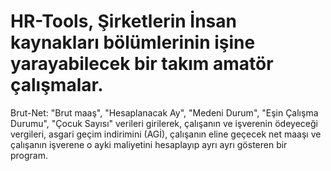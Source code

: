 # HR-Tools, Şirketlerin İnsan kaynakları bölümlerinin işine yarayabilecek bir takım amatör çalışmalar.
Brut-Net:
"Brut maaş", "Hesaplanacak Ay", "Medeni Durum", "Eşin Çalışma Durumu", "Çocuk Sayısı" verileri girilerek, 
çalışanın ve işverenin ödeyeceği vergileri, asgari geçim indirimini (AGİ), çalışanın eline geçecek net maaşı ve çalışanın işverene o ayki maliyetini
hesaplayıp ayrı ayrı gösteren bir program.
